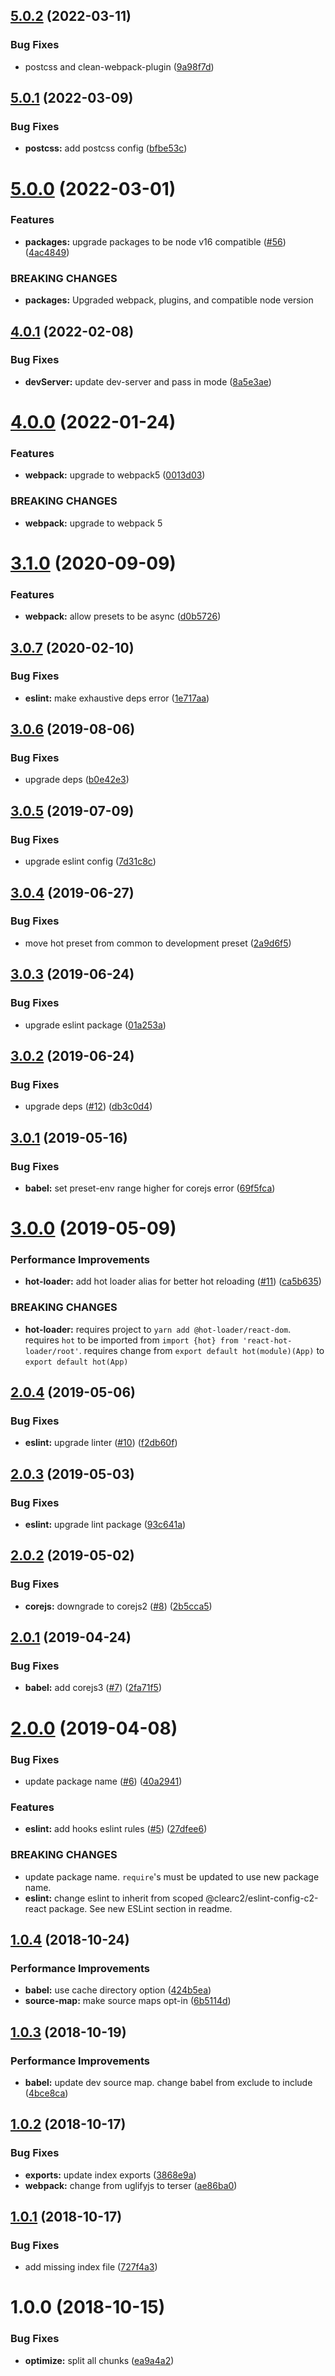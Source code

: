 ## [5.0.2](https://github.com/ClearC2/c2-react-config/compare/v5.0.1...v5.0.2) (2022-03-11)


### Bug Fixes

* postcss and clean-webpack-plugin ([9a98f7d](https://github.com/ClearC2/c2-react-config/commit/9a98f7d307299c4f51ffe215b16f66ba0c7ad326))

## [5.0.1](https://github.com/ClearC2/c2-react-config/compare/v5.0.0...v5.0.1) (2022-03-09)


### Bug Fixes

* **postcss:** add postcss config ([bfbe53c](https://github.com/ClearC2/c2-react-config/commit/bfbe53c5c947e74e34930b464e69c8b92b05e0ac))

# [5.0.0](https://github.com/ClearC2/c2-react-config/compare/v4.0.1...v5.0.0) (2022-03-01)


### Features

* **packages:** upgrade packages to be node v16 compatible ([#56](https://github.com/ClearC2/c2-react-config/issues/56)) ([4ac4849](https://github.com/ClearC2/c2-react-config/commit/4ac4849f91e4619ce66066ee12514fe34c6e7efc))


### BREAKING CHANGES

* **packages:** Upgraded webpack, plugins, and compatible node version

## [4.0.1](https://github.com/ClearC2/c2-react-config/compare/v4.0.0...v4.0.1) (2022-02-08)


### Bug Fixes

* **devServer:** update dev-server and pass in mode ([8a5e3ae](https://github.com/ClearC2/c2-react-config/commit/8a5e3ae))

# [4.0.0](https://github.com/ClearC2/c2-react-config/compare/v3.1.0...v4.0.0) (2022-01-24)


### Features

* **webpack:** upgrade to webpack5 ([0013d03](https://github.com/ClearC2/c2-react-config/commit/0013d03))


### BREAKING CHANGES

* **webpack:** upgrade to webpack 5

# [3.1.0](https://github.com/ClearC2/c2-react-config/compare/v3.0.7...v3.1.0) (2020-09-09)


### Features

* **webpack:** allow presets to be async ([d0b5726](https://github.com/ClearC2/c2-react-config/commit/d0b5726))

## [3.0.7](https://github.com/ClearC2/c2-react-config/compare/v3.0.6...v3.0.7) (2020-02-10)


### Bug Fixes

* **eslint:** make exhaustive deps error ([1e717aa](https://github.com/ClearC2/c2-react-config/commit/1e717aa))

## [3.0.6](https://github.com/ClearC2/c2-react-config/compare/v3.0.5...v3.0.6) (2019-08-06)


### Bug Fixes

* upgrade deps ([b0e42e3](https://github.com/ClearC2/c2-react-config/commit/b0e42e3))

## [3.0.5](https://github.com/ClearC2/c2-react-config/compare/v3.0.4...v3.0.5) (2019-07-09)


### Bug Fixes

* upgrade eslint config ([7d31c8c](https://github.com/ClearC2/c2-react-config/commit/7d31c8c))

## [3.0.4](https://github.com/ClearC2/c2-react-config/compare/v3.0.3...v3.0.4) (2019-06-27)


### Bug Fixes

* move hot preset from common to development preset ([2a9d6f5](https://github.com/ClearC2/c2-react-config/commit/2a9d6f5))

## [3.0.3](https://github.com/ClearC2/c2-react-config/compare/v3.0.2...v3.0.3) (2019-06-24)


### Bug Fixes

* upgrade eslint package ([01a253a](https://github.com/ClearC2/c2-react-config/commit/01a253a))

## [3.0.2](https://github.com/ClearC2/c2-react-config/compare/v3.0.1...v3.0.2) (2019-06-24)


### Bug Fixes

* upgrade deps ([#12](https://github.com/ClearC2/c2-react-config/issues/12)) ([db3c0d4](https://github.com/ClearC2/c2-react-config/commit/db3c0d4))

## [3.0.1](https://github.com/ClearC2/c2-react-config/compare/v3.0.0...v3.0.1) (2019-05-16)


### Bug Fixes

* **babel:** set preset-env range higher for corejs error ([69f5fca](https://github.com/ClearC2/c2-react-config/commit/69f5fca))

# [3.0.0](https://github.com/ClearC2/c2-react-config/compare/v2.0.4...v3.0.0) (2019-05-09)


### Performance Improvements

* **hot-loader:** add hot loader alias for better hot reloading ([#11](https://github.com/ClearC2/c2-react-config/issues/11)) ([ca5b635](https://github.com/ClearC2/c2-react-config/commit/ca5b635))


### BREAKING CHANGES

* **hot-loader:** requires project to `yarn add @hot-loader/react-dom`. requires `hot` to be imported from `import {hot} from 'react-hot-loader/root'`.
requires change from `export default hot(module)(App)` to `export default hot(App)`

## [2.0.4](https://github.com/ClearC2/c2-react-config/compare/v2.0.3...v2.0.4) (2019-05-06)


### Bug Fixes

* **eslint:** upgrade linter ([#10](https://github.com/ClearC2/c2-react-config/issues/10)) ([f2db60f](https://github.com/ClearC2/c2-react-config/commit/f2db60f))

## [2.0.3](https://github.com/ClearC2/c2-react-config/compare/v2.0.2...v2.0.3) (2019-05-03)


### Bug Fixes

* **eslint:** upgrade lint package ([93c641a](https://github.com/ClearC2/c2-react-config/commit/93c641a))

## [2.0.2](https://github.com/ClearC2/c2-react-config/compare/v2.0.1...v2.0.2) (2019-05-02)


### Bug Fixes

* **corejs:** downgrade to corejs2 ([#8](https://github.com/ClearC2/c2-react-config/issues/8)) ([2b5cca5](https://github.com/ClearC2/c2-react-config/commit/2b5cca5))

## [2.0.1](https://github.com/ClearC2/c2-react-config/compare/v2.0.0...v2.0.1) (2019-04-24)


### Bug Fixes

* **babel:** add corejs3 ([#7](https://github.com/ClearC2/c2-react-config/issues/7)) ([2fa71f5](https://github.com/ClearC2/c2-react-config/commit/2fa71f5))

# [2.0.0](https://github.com/ClearC2/c2-react-config/compare/v1.0.4...v2.0.0) (2019-04-08)


### Bug Fixes

* update package name ([#6](https://github.com/ClearC2/c2-react-config/issues/6)) ([40a2941](https://github.com/ClearC2/c2-react-config/commit/40a2941))


### Features

* **eslint:** add hooks eslint rules ([#5](https://github.com/ClearC2/c2-react-config/issues/5)) ([27dfee6](https://github.com/ClearC2/c2-react-config/commit/27dfee6))


### BREAKING CHANGES

* update package name. `require`'s must be updated to use new package name.
* **eslint:** change eslint to inherit from scoped @clearc2/eslint-config-c2-react package. See new ESLint section in readme.

## [1.0.4](https://github.com/ClearC2/c2-react-config/compare/v1.0.3...v1.0.4) (2018-10-24)


### Performance Improvements

* **babel:** use cache directory option ([424b5ea](https://github.com/ClearC2/c2-react-config/commit/424b5ea))
* **source-map:** make source maps opt-in ([6b5114d](https://github.com/ClearC2/c2-react-config/commit/6b5114d))

## [1.0.3](https://github.com/ClearC2/c2-react-config/compare/v1.0.2...v1.0.3) (2018-10-19)


### Performance Improvements

* **babel:** update dev source map. change babel from exclude to include ([4bce8ca](https://github.com/ClearC2/c2-react-config/commit/4bce8ca))

## [1.0.2](https://github.com/ClearC2/c2-react-config/compare/v1.0.1...v1.0.2) (2018-10-17)


### Bug Fixes

* **exports:** update index exports ([3868e9a](https://github.com/ClearC2/c2-react-config/commit/3868e9a))
* **webpack:** change from uglifyjs to terser ([ae86ba0](https://github.com/ClearC2/c2-react-config/commit/ae86ba0))

## [1.0.1](https://github.com/ClearC2/c2-react-config/compare/v1.0.0...v1.0.1) (2018-10-17)


### Bug Fixes

* add missing index file ([727f4a3](https://github.com/ClearC2/c2-react-config/commit/727f4a3))

# 1.0.0 (2018-10-15)


### Bug Fixes

* **optimize:** split all chunks ([ea9a4a2](https://github.com/ClearC2/c2-react-config/commit/ea9a4a2))

